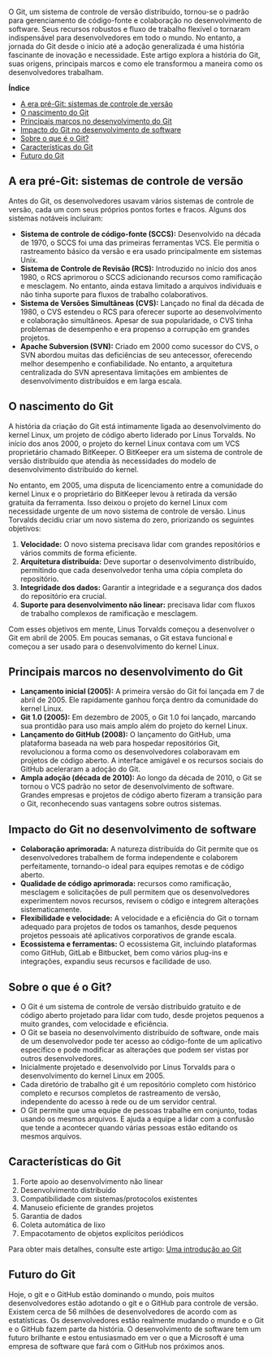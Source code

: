 O Git, um sistema de controle de versão distribuído, tornou-se o padrão para gerenciamento de código-fonte e colaboração no desenvolvimento de software. Seus recursos robustos e fluxo de trabalho flexível o tornaram indispensável para desenvolvedores em todo o mundo. No entanto, a jornada do Git desde o início até a adoção generalizada é uma história fascinante de inovação e necessidade. Este artigo explora a história do Git, suas origens, principais marcos e como ele transformou a maneira como os desenvolvedores trabalham.

**Índice**

- [A era pré-Git: sistemas de controle de versão](https://www.geeksforgeeks.org/history-of-git/#the-pregit-era-version-control-systems)
- [O nascimento do Git](https://www.geeksforgeeks.org/history-of-git/#the-birth-of-git)
- [Principais marcos no desenvolvimento do Git](https://www.geeksforgeeks.org/history-of-git/#key-milestones-in-gits-development)
- [Impacto do Git no desenvolvimento de software](https://www.geeksforgeeks.org/history-of-git/#gits-impact-on-software-development)
- [Sobre o que é o Git?](https://www.geeksforgeeks.org/history-of-git/#what-is-git-about)
- [Características do Git](https://www.geeksforgeeks.org/history-of-git/#characteristics-of-git)
- [Futuro do Git](https://www.geeksforgeeks.org/history-of-git/#future-of-git)

## A era pré-Git: sistemas de controle de versão

Antes do Git, os desenvolvedores usavam vários sistemas de controle de versão, cada um com seus próprios pontos fortes e fracos. Alguns dos sistemas notáveis incluíram:

- **Sistema de controle de código-fonte (SCCS):** Desenvolvido na década de 1970, o SCCS foi uma das primeiras ferramentas VCS. Ele permitia o rastreamento básico da versão e era usado principalmente em sistemas Unix.
- **Sistema de Controle de Revisão (RCS):** Introduzido no início dos anos 1980, o RCS aprimorou o SCCS adicionando recursos como ramificação e mesclagem. No entanto, ainda estava limitado a arquivos individuais e não tinha suporte para fluxos de trabalho colaborativos.
- **Sistema de Versões Simultâneas (CVS):** Lançado no final da década de 1980, o CVS estendeu o RCS para oferecer suporte ao desenvolvimento e colaboração simultâneos. Apesar de sua popularidade, o CVS tinha problemas de desempenho e era propenso a corrupção em grandes projetos.
- **Apache Subversion (SVN):** Criado em 2000 como sucessor do CVS, o SVN abordou muitas das deficiências de seu antecessor, oferecendo melhor desempenho e confiabilidade. No entanto, a arquitetura centralizada do SVN apresentava limitações em ambientes de desenvolvimento distribuídos e em larga escala.

## O nascimento do Git

A história da criação do Git está intimamente ligada ao desenvolvimento do kernel Linux, um projeto de código aberto liderado por Linus Torvalds. No início dos anos 2000, o projeto do kernel Linux contava com um VCS proprietário chamado BitKeeper. O BitKeeper era um sistema de controle de versão distribuído que atendia às necessidades do modelo de desenvolvimento distribuído do kernel.

No entanto, em 2005, uma disputa de licenciamento entre a comunidade do kernel Linux e o proprietário do BitKeeper levou à retirada da versão gratuita da ferramenta. Isso deixou o projeto do kernel Linux com necessidade urgente de um novo sistema de controle de versão. Linus Torvalds decidiu criar um novo sistema do zero, priorizando os seguintes objetivos:

1. **Velocidade:** O novo sistema precisava lidar com grandes repositórios e vários commits de forma eficiente.
2. **Arquitetura distribuída:** Deve suportar o desenvolvimento distribuído, permitindo que cada desenvolvedor tenha uma cópia completa do repositório.
3. **Integridade dos dados:** Garantir a integridade e a segurança dos dados do repositório era crucial.
4. **Suporte para desenvolvimento não linear:** precisava lidar com fluxos de trabalho complexos de ramificação e mesclagem.

Com esses objetivos em mente, Linus Torvalds começou a desenvolver o Git em abril de 2005. Em poucas semanas, o Git estava funcional e começou a ser usado para o desenvolvimento do kernel Linux.

## Principais marcos no desenvolvimento do Git

- **Lançamento inicial (2005):** A primeira versão do Git foi lançada em 7 de abril de 2005. Ele rapidamente ganhou força dentro da comunidade do kernel Linux.
- **Git 1.0 (2005):** Em dezembro de 2005, o Git 1.0 foi lançado, marcando sua prontidão para uso mais amplo além do projeto do kernel Linux.
- **Lançamento do GitHub (2008):** O lançamento do GitHub, uma plataforma baseada na web para hospedar repositórios Git, revolucionou a forma como os desenvolvedores colaboravam em projetos de código aberto. A interface amigável e os recursos sociais do GitHub aceleraram a adoção do Git.
- **Ampla adoção (década de 2010):** Ao longo da década de 2010, o Git se tornou o VCS padrão no setor de desenvolvimento de software. Grandes empresas e projetos de código aberto fizeram a transição para o Git, reconhecendo suas vantagens sobre outros sistemas.

## Impacto do Git no desenvolvimento de software

- **Colaboração aprimorada:** A natureza distribuída do Git permite que os desenvolvedores trabalhem de forma independente e colaborem perfeitamente, tornando-o ideal para equipes remotas e de código aberto.
- **Qualidade de código aprimorada:** recursos como ramificação, mesclagem e solicitações de pull permitem que os desenvolvedores experimentem novos recursos, revisem o código e integrem alterações sistematicamente.
- **Flexibilidade e velocidade:** A velocidade e a eficiência do Git o tornam adequado para projetos de todos os tamanhos, desde pequenos projetos pessoais até aplicativos corporativos de grande escala.
- **Ecossistema e ferramentas:** O ecossistema Git, incluindo plataformas como GitHub, GitLab e Bitbucket, bem como vários plug-ins e integrações, expandiu seus recursos e facilidade de uso.

## Sobre o que é o Git?

- O Git é um sistema de controle de versão distribuído gratuito e de código aberto projetado para lidar com tudo, desde projetos pequenos a muito grandes, com velocidade e eficiência.
- O Git se baseia no desenvolvimento distribuído de software, onde mais de um desenvolvedor pode ter acesso ao código-fonte de um aplicativo específico e pode modificar as alterações que podem ser vistas por outros desenvolvedores.
- Inicialmente projetado e desenvolvido por Linus Torvalds para o desenvolvimento do kernel Linux em 2005.
- Cada diretório de trabalho git é um repositório completo com histórico completo e recursos completos de rastreamento de versão, independente do acesso à rede ou de um servidor central.
- O Git permite que uma equipe de pessoas trabalhe em conjunto, todas usando os mesmos arquivos. E ajuda a equipe a lidar com a confusão que tende a acontecer quando várias pessoas estão editando os mesmos arquivos.

## Características do Git

1. Forte apoio ao desenvolvimento não linear
2. Desenvolvimento distribuído
3. Compatibilidade com sistemas/protocolos existentes
4. Manuseio eficiente de grandes projetos
5. Garantia de dados
6. Coleta automática de lixo
7. Empacotamento de objetos explícitos periódicos

Para obter mais detalhes, consulte este artigo: [Uma introdução ao Git](https://www.geeksforgeeks.org/git-lets-get-into-it/)

## Futuro do Git

Hoje, o git e o GitHub estão dominando o mundo, pois muitos desenvolvedores estão adotando o git e o GitHub para controle de versão. Existem cerca de 56 milhões de desenvolvedores de acordo com as estatísticas. Os desenvolvedores estão realmente mudando o mundo e o Git e o GitHub fazem parte da história. O desenvolvimento de software tem um futuro brilhante e estou entusiasmado em ver o que a Microsoft é uma empresa de software que fará com o GitHub nos próximos anos.


